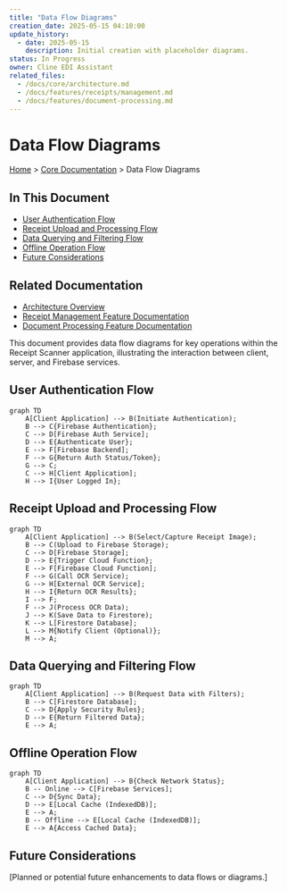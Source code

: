 ```yaml
---
title: "Data Flow Diagrams"
creation_date: 2025-05-15 04:10:00
update_history:
  - date: 2025-05-15
    description: Initial creation with placeholder diagrams.
status: In Progress
owner: Cline EDI Assistant
related_files:
  - /docs/core/architecture.md
  - /docs/features/receipts/management.md
  - /docs/features/document-processing.md
---
```


# Data Flow Diagrams

[Home](/docs) > [Core Documentation](/docs/core) > Data Flow Diagrams

## In This Document
- [User Authentication Flow](#user-authentication-flow)
- [Receipt Upload and Processing Flow](#receipt-upload-and-processing-flow)
- [Data Querying and Filtering Flow](#data-querying-and-filtering-flow)
- [Offline Operation Flow](#offline-operation-flow)
- [Future Considerations](#future-considerations)

## Related Documentation
- [Architecture Overview](../core/architecture.md)
- [Receipt Management Feature Documentation](../../features/receipts/overview.md)
- [Document Processing Feature Documentation](../../features/documents/overview.md)

This document provides data flow diagrams for key operations within the Receipt Scanner application, illustrating the interaction between client, server, and Firebase services.

## User Authentication Flow

```mermaid
graph TD
    A[Client Application] --> B(Initiate Authentication);
    B --> C{Firebase Authentication};
    C --> D[Firebase Auth Service];
    D --> E{Authenticate User};
    E --> F[Firebase Backend];
    F --> G{Return Auth Status/Token};
    G --> C;
    C --> H[Client Application];
    H --> I{User Logged In};
```

## Receipt Upload and Processing Flow

```mermaid
graph TD
    A[Client Application] --> B(Select/Capture Receipt Image);
    B --> C(Upload to Firebase Storage);
    C --> D[Firebase Storage];
    D --> E{Trigger Cloud Function};
    E --> F[Firebase Cloud Function];
    F --> G(Call OCR Service);
    G --> H[External OCR Service];
    H --> I{Return OCR Results};
    I --> F;
    F --> J(Process OCR Data);
    J --> K(Save Data to Firestore);
    K --> L[Firestore Database];
    L --> M{Notify Client (Optional)};
    M --> A;
```

## Data Querying and Filtering Flow

```mermaid
graph TD
    A[Client Application] --> B(Request Data with Filters);
    B --> C[Firestore Database];
    C --> D{Apply Security Rules};
    D --> E{Return Filtered Data};
    E --> A;
```

## Offline Operation Flow

```mermaid
graph TD
    A[Client Application] --> B{Check Network Status};
    B -- Online --> C[Firebase Services];
    C --> D{Sync Data};
    D --> E[Local Cache (IndexedDB)];
    E --> A;
    B -- Offline --> E[Local Cache (IndexedDB)];
    E --> A{Access Cached Data};
```

## Future Considerations

[Planned or potential future enhancements to data flows or diagrams.]
